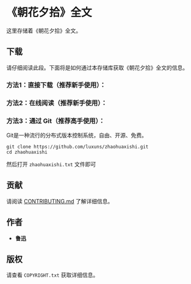# 《朝花夕拾》全文

这里存储着《朝花夕拾》全文。

## 下载

请仔细阅读此段。下面将是如何通过本存储库获取《朝花夕拾》全文的信息。

### 方法1：直接下载（推荐新手使用）：

### 方法2：在线阅读（推荐新手使用）：

### 方法3：通过 Git（推荐高手使用）：

Git是一种流行的分布式版本控制系统，自由、开源、免费。

    git clone https://github.com/luxuns/zhaohuaxishi.git
    cd zhaohuaxishi

然后打开 `zhaohuaxishi.txt` 文件即可

## 贡献

请阅读 [CONTRIBUTING.md](CONTRIBUTING.md) 了解详细信息。

## 作者

  - **鲁迅**

## 版权

请查看 `COPYRIGHT.txt` 获取详细信息。
